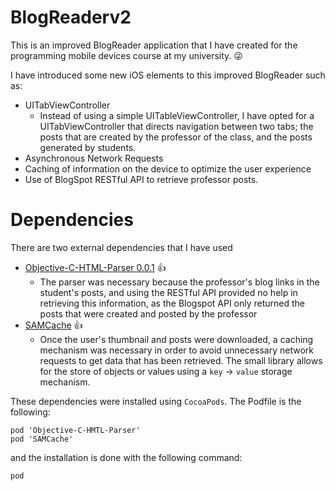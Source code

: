 BlogReaderv2
============

This is an improved BlogReader application that I have created for the programming mobile
devices course at my university. :stuck_out_tongue_winking_eye:

I have introduced some new iOS elements to this improved BlogReader such as:
- UITabViewController 
  - Instead of using a simple UITableViewController, I have opted for a UITabViewController
  that directs navigation between two tabs; the posts that are created by the professor of
  the class, and the posts generated by students.
- Asynchronous Network Requests
- Caching of information on the device to optimize the user experience
- Use of BlogSpot RESTful API to retrieve professor posts.


Dependencies
============

There are two external dependencies that I have used

- [Objective-C-HTML-Parser 0.0.1][1] :+1:
  - The parser was necessary because the professor's blog links in the student's posts, and using
    the RESTful API provided no help in retrieving this information, as the Blogspot API only returned
    the posts that were created and posted by the professor
- [SAMCache][2] :+1:
  - Once the user's thumbnail and posts were downloaded, a caching mechanism was necessary in order 
    to avoid unnecessary network requests to get data that has been retrieved. The small library
    allows for the store of objects or values using a `key` -> `value` storage mechanism.
  
These dependencies were installed using `CocoaPods`. 
The Podfile is the following:

```
pod 'Objective-C-HMTL-Parser'
pod 'SAMCache'
```

and the installation is done with the following command:

```sh
pod
```


[1]:https://github.com/zootreeves/Objective-C-HMTL-Parser
[2]:https://github.com/soffes/SAMCache
